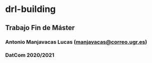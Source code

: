 # drl-building

## Trabajo Fin de Máster

### Antonio Manjavacas Lucas (<manjavacas@correo.ugr.es>)
### DatCom 2020/2021
